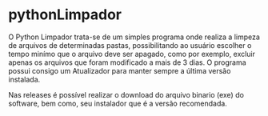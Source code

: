 # pythonLimpador

O Python Limpador trata-se de um simples programa onde realiza a limpeza de arquivos de determinadas pastas, possibilitando ao usuário escolher o tempo minímo que o arquivo deve ser apagado, como por exemplo, excluir apenas os arquivos que foram modificado a mais de 3 dias. O programa possui consigo um Atualizador para manter sempre a última versão instalada.

Nas releases é possível realizar o download do arquivo binario (exe) do software, bem como, seu instalador que é a versão recomendada.
